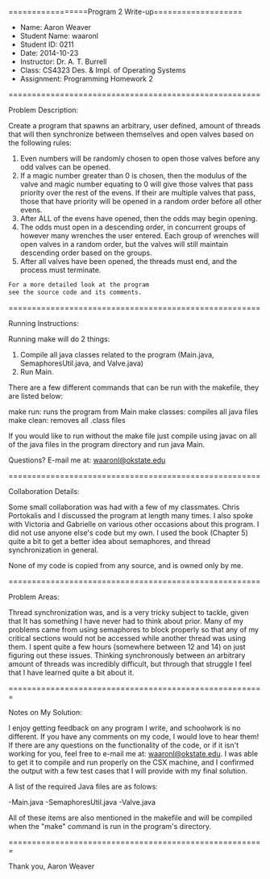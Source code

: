 =================Program 2 Write-up===================

* Name: Aaron Weaver
* Student Name: waaronl
* Student ID: 0211
* Date: 2014-10-23
* Instructor: Dr. A. T. Burrell
* Class: CS4323 Des. & Impl. of Operating Systems
* Assignment: Programming Homework 2

======================================================

Problem Description:

Create a program that spawns an arbitrary, user defined,
amount of threads that will then synchronize between
themselves and open valves based on the following rules:
1. Even numbers will be randomly chosen to open those
valves before any odd valves can be opened.
2. If a magic number greater than 0 is chosen, then the
modulus of the valve and magic number equating to 0 will
give those valves that pass priority over the rest of
the evens. If their are multiple valves that pass, those
that have priority will be opened in a random order before
all other evens.
3. After ALL of the evens have opened, then the odds may
begin opening.
4. The odds must open in a descending order, in concurrent
groups of however many wrenches the user entered. Each
group of wrenches will open valves in a random order,
but the valves will still maintain descending order based
on the groups.
5. After all valves have been opened, the threads must
end, and the process must terminate.

```sh
For a more detailed look at the program
see the source code and its comments.
```
======================================================

Running Instructions:

Running make will do 2 things:

1. Compile all java classes related to the program
    (Main.java, SemaphoresUtil.java, and Valve.java)
2. Run Main.

There are a few different commands that can be
run with the makefile, they are listed below:

make run: runs the program from Main
make classes: compiles all java files
make clean: removes all .class files

If you would like to run without the make file
just compile using javac on all of the java files
in the program directory and run java Main.

Questions?
E-mail me at: waaronl@okstate.edu

======================================================

Collaboration Details:

Some small collaboration was had with a few of my
classmates. Chris Portokalis and I discussed the
program at length many times. I also spoke with 
Victoria and Gabrielle on various other occasions about
this program. I did not use anyone else's code
but my own. I used the book (Chapter 5) quite a bit
to get a better idea about semaphores, and thread
synchronization in general.

None of my code is copied from any source, and is
owned only by me.

======================================================

Problem Areas:

Thread synchronization was, and is a very tricky
subject to tackle, given that It has something I have
never had to think about prior. Many of my problems
came from using semaphores to block properly so that
any of my critical sections would not be accessed while
another thread was using them. I spent quite a few hours
(somewhere between 12 and 14) on just figuring out
these issues. Thinking synchronously between an arbitrary
amount of threads was incredibly difficult, but through
that struggle I feel that I have learned quite a bit
about it.

=======================================================

Notes on My Solution:

I enjoy getting feedback on any program I write,
and schoolwork is no different. If you have any
comments on my code, I would love to hear them!
If there are any questions on the functionality
of the code, or if it isn't working for you,
feel free to e-mail me at: waaronl@okstate.edu.
I was able to get it to compile and run properly
on the CSX machine, and I confirmed the output
with a few test cases that I will provide with my
final solution.

A list of the required Java files are as folows:

-Main.java
-SemaphoresUtil.java
-Valve.java

All of these items are also mentioned in the makefile
and will be compiled when the "make" command is run
in the program's directory.

=======================================================

Thank you,
      Aaron Weaver
